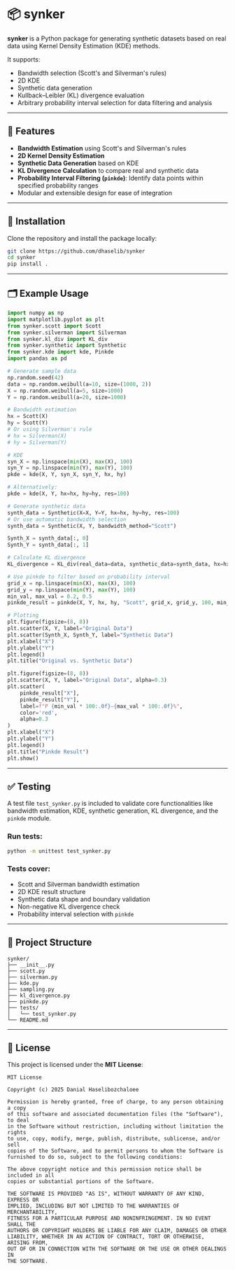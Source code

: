 # 📦 synker

**synker** is a Python package for generating synthetic datasets based on real data using Kernel Density Estimation (KDE) methods.

It supports:
- Bandwidth selection (Scott's and Silverman's rules)
- 2D KDE
- Synthetic data generation
- Kullback–Leibler (KL) divergence evaluation
- Arbitrary probability interval selection for data filtering and analysis

---

## 🚀 Features

- **Bandwidth Estimation** using Scott's and Silverman's rules  
- **2D Kernel Density Estimation**
- **Synthetic Data Generation** based on KDE
- **KL Divergence Calculation** to compare real and synthetic data
- **Probability Interval Filtering (`pinkde`)**: Identify data points within specified probability ranges
- Modular and extensible design for ease of integration

---

## 🧠 Installation

Clone the repository and install the package locally:

```bash
git clone https://github.com/dhaselib/synker
cd synker
pip install .
```

---

## 🗂 Example Usage

```python
import numpy as np
import matplotlib.pyplot as plt
from synker.scott import Scott
from synker.silverman import Silverman
from synker.kl_div import KL_div
from synker.synthetic import Synthetic
from synker.kde import kde, Pinkde
import pandas as pd

# Generate sample data
np.random.seed(42)
data = np.random.weibull(a=10, size=(1000, 2))
X = np.random.weibull(a=5, size=1000)
Y = np.random.weibull(a=20, size=1000)

# Bandwidth estimation
hx = Scott(X)
hy = Scott(Y)
# Or using Silverman's rule
# hx = Silverman(X)
# hy = Silverman(Y)

# KDE
syn_X = np.linspace(min(X), max(X), 100)
syn_Y = np.linspace(min(Y), max(Y), 100)
pkde = kde(X, Y, syn_X, syn_Y, hx, hy)

# Alternatively:
pkde = kde(X, Y, hx=hx, hy=hy, res=100)

# Generate synthetic data
synth_data = Synthetic(X=X, Y=Y, hx=hx, hy=hy, res=100)
# Or use automatic bandwidth selection
synth_data = Synthetic(X, Y, bandwidth_method="Scott")

Synth_X = synth_data[:, 0]
Synth_Y = synth_data[:, 1]

# Calculate KL divergence
KL_divergence = KL_div(real_data=data, synthetic_data=synth_data, hx=hx, hy=hy)

# Use pinkde to filter based on probability interval
grid_x = np.linspace(min(X), max(X), 100)
grid_y = np.linspace(min(Y), max(Y), 100)
min_val, max_val = 0.2, 0.5
pinkde_result = pinkde(X, Y, hx, hy, "Scott", grid_x, grid_y, 100, min_val, max_val)

# Plotting
plt.figure(figsize=(8, 8))
plt.scatter(X, Y, label="Original Data")
plt.scatter(Synth_X, Synth_Y, label="Synthetic Data")
plt.xlabel("X")
plt.ylabel("Y")
plt.legend()
plt.title("Original vs. Synthetic Data")

plt.figure(figsize=(8, 8))
plt.scatter(X, Y, label="Original Data", alpha=0.3)
plt.scatter(
    pinkde_result["X"],
    pinkde_result["Y"],
    label=f"P {min_val * 100:.0f}–{max_val * 100:.0f}%",
    color='red',
    alpha=0.3
)
plt.xlabel("X")
plt.ylabel("Y")
plt.legend()
plt.title("Pinkde Result")
plt.show()
```

---

## ✅ Testing

A test file `test_synker.py` is included to validate core functionalities like bandwidth estimation, KDE, synthetic generation, KL divergence, and the `pinkde` module.

### Run tests:
```bash
python -m unittest test_synker.py
```

### Tests cover:
- Scott and Silverman bandwidth estimation  
- 2D KDE result structure  
- Synthetic data shape and boundary validation  
- Non-negative KL divergence check  
- Probability interval selection with `pinkde`  

---

## 📁 Project Structure

```
synker/
├── __init__.py
├── scott.py
├── silverman.py
├── kde.py
├── sampling.py
├── kl_divergence.py
├── pinkde.py
├── tests/
│   └── test_synker.py
└── README.md
```

---

## 📜 License

This project is licensed under the **MIT License**:

```
MIT License

Copyright (c) 2025 Danial Haselibozchaloee

Permission is hereby granted, free of charge, to any person obtaining a copy
of this software and associated documentation files (the "Software"), to deal
in the Software without restriction, including without limitation the rights
to use, copy, modify, merge, publish, distribute, sublicense, and/or sell
copies of the Software, and to permit persons to whom the Software is
furnished to do so, subject to the following conditions:

The above copyright notice and this permission notice shall be included in all
copies or substantial portions of the Software.

THE SOFTWARE IS PROVIDED "AS IS", WITHOUT WARRANTY OF ANY KIND, EXPRESS OR
IMPLIED, INCLUDING BUT NOT LIMITED TO THE WARRANTIES OF MERCHANTABILITY,
FITNESS FOR A PARTICULAR PURPOSE AND NONINFRINGEMENT. IN NO EVENT SHALL THE
AUTHORS OR COPYRIGHT HOLDERS BE LIABLE FOR ANY CLAIM, DAMAGES OR OTHER
LIABILITY, WHETHER IN AN ACTION OF CONTRACT, TORT OR OTHERWISE, ARISING FROM,
OUT OF OR IN CONNECTION WITH THE SOFTWARE OR THE USE OR OTHER DEALINGS IN
THE SOFTWARE.
```